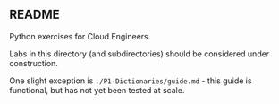 ## README

Python exercises for Cloud Engineers.

Labs in this directory (and subdirectories) should be considered under construction.

One slight exception is ```./P1-Dictionaries/guide.md``` - this guide is functional, but has not yet been tested at scale.